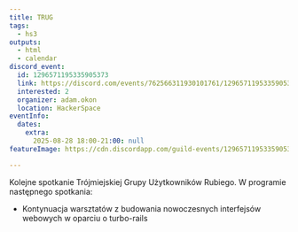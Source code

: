 ```yaml
---
title: TRUG
tags:
  - hs3
outputs:
  - html
  - calendar
discord_event:
  id: 1296571195335905373
  link: https://discord.com/events/762566311930101761/1296571195335905373
  interested: 2
  organizer: adam.okon
  location: HackerSpace
eventInfo:
  dates:
    extra:
      2025-08-28 18:00-21:00: null
featureImage: https://cdn.discordapp.com/guild-events/1296571195335905373/dcb0e54eec4ec23242c1d77136e30933.png?size=1024

---
```


Kolejne spotkanie Trójmiejskiej Grupy Użytkowników Rubiego. W programie następnego spotkania:

* Kontynuacja warsztatów z budowania nowoczesnych interfejsów webowych w oparciu o turbo-rails
